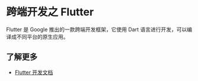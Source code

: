 # 跨端开发之 Flutter

Flutter 是 Google 推出的一款跨端开发框架，它使用 Dart 语言进行开发，可以编译成不同平台的原生应用。

## 了解更多

-   [Flutter 开发文档](https://flutter.dev/docs)
